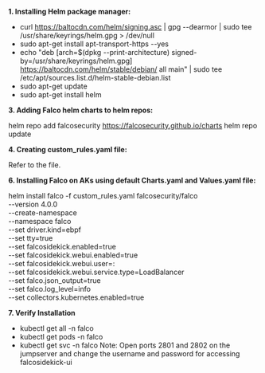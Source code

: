**1. Installing Helm package manager:**
   
   * curl https://baltocdn.com/helm/signing.asc | gpg --dearmor | sudo tee /usr/share/keyrings/helm.gpg > /dev/null
   * sudo apt-get install apt-transport-https --yes
   * echo "deb [arch=$(dpkg --print-architecture) signed-by=/usr/share/keyrings/helm.gpg] https://baltocdn.com/helm/stable/debian/ all main" | sudo tee /etc/apt/sources.list.d/helm-stable-debian.list
   * sudo apt-get update
   * sudo apt-get install helm

**3. Adding Falco helm charts to helm repos:**

   helm repo add falcosecurity https://falcosecurity.github.io/charts
   helm repo update

**4. Creating custom_rules.yaml file:**

   Refer to the file.

**6. Installing Falco on AKs using default Charts.yaml and Values.yaml file:**
                                                                                                                                                                                                                 
   helm install falco -f custom_rules.yaml falcosecurity/falco \
    --version 4.0.0 \
    --create-namespace \
    --namespace falco \
    --set driver.kind=ebpf \
    --set tty=true \
    --set falcosidekick.enabled=true \
    --set falcosidekick.webui.enabled=true \
    --set falcosidekick.webui.user=<username>:<password> \
    --set falcosidekick.webui.service.type=LoadBalancer \
    --set falco.json_output=true \
    --set falco.log_level=info \
    --set collectors.kubernetes.enabled=true

**7. Verify Installation**
   
   * kubectl get all -n falco
   * kubectl get pods -n falco
   * kubectl get svc -n falco
   Note: Open ports 2801 and 2802 on the jumpserver and change the username and password for accessing falcosidekick-ui
